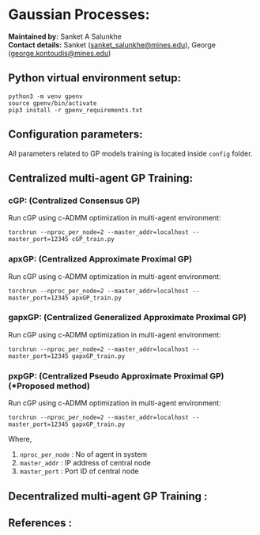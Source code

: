 # Gaussian Processes:

**Maintained by:** Sanket A Salunkhe  
**Contact details:** Sanket (sanket_salunkhe@mines.edu), George (george.kontoudis@mines.edu)

<!-- -------------------------------------------------------------------------------------- -->

## Python virtual environment setup:

```
python3 -m venv gpenv
source gpenv/bin/activate
pip3 install -r gpenv_requirements.txt
```


<!-- -------------------------------------------------------------------------------------- -->

## Configuration parameters:

All parameters related to GP models training is located inside `config` folder.


<!-- -------------------------------------------------------------------------------------- -->


## Centralized multi-agent GP Training:
### cGP: (Centralized Consensus GP)
Run  cGP using c-ADMM optimization in multi-agent environment:

```
torchrun --nproc_per_node=2 --master_addr=localhost --master_port=12345 cGP_train.py
```
<!-- 
Or
```
python3 -m torch.distributed.launch --nproc_per_node=2 --master_addr=localhost --master_port=12345 cgp_train.py
``` -->

### apxGP: (Centralized Approximate Proximal GP)
Run  cGP using c-ADMM optimization in multi-agent environment:

```
torchrun --nproc_per_node=2 --master_addr=localhost --master_port=12345 apxGP_train.py
```

### gapxGP: (Centralized Generalized Approximate Proximal GP)
Run  cGP using c-ADMM optimization in multi-agent environment:

```
torchrun --nproc_per_node=2 --master_addr=localhost --master_port=12345 gapxGP_train.py
```

### pxpGP: (Centralized Pseudo Approximate Proximal GP) (*Proposed method)
Run  cGP using c-ADMM optimization in multi-agent environment:

```
torchrun --nproc_per_node=2 --master_addr=localhost --master_port=12345 gapxGP_train.py
```

Where,

1. `nproc_per_node` : No of agent in system
2. `master_addr` :  IP address of central node
3. `master_port` : Port ID of central node


<!-- -------------------------------------------------------------------------------------- -->

## Decentralized multi-agent GP Training :



<!-- -------------------------------------------------------------------------------------- -->

## References :